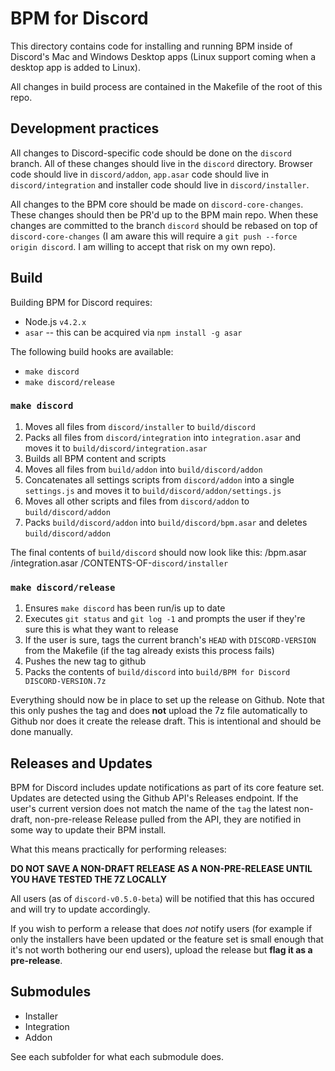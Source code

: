 # BPM for Discord

This directory contains code for installing and running BPM inside of Discord's Mac and Windows Desktop apps (Linux support coming when a desktop app is added to Linux).

All changes in build process are contained in the Makefile of the root of this repo.

## Development practices

All changes to Discord-specific code should be done on the `discord` branch.  All of these changes should live in the `discord` directory.  Browser code should live in `discord/addon`, `app.asar` code should live in `discord/integration` and installer code should live in `discord/installer`. 

All changes to the BPM core should be made on `discord-core-changes`.  These changes should then be PR'd up to the BPM main repo.  When these changes are committed to the branch `discord` should be rebased on top of `discord-core-changes` (I am aware this will require a `git push --force origin discord`.  I am willing to accept that risk on my own repo).

## Build

Building BPM for Discord requires:
* Node.js `v4.2.x`
* `asar` -- this can be acquired via `npm install -g asar`

The following build hooks are available:
* `make discord`
* `make discord/release`

### `make discord`

1. Moves all files from `discord/installer` to `build/discord`
2. Packs all files from `discord/integration` into `integration.asar` and moves it to `build/discord/integration.asar`
3. Builds all BPM content and scripts
4. Moves all files from `build/addon` into `build/discord/addon`
5. Concatenates all settings scripts from `discord/addon` into a single `settings.js` and moves it to `build/discord/addon/settings.js`
6. Moves all other scripts and files from `discord/addon` to `build/discord/addon`
7. Packs `build/discord/addon` into `build/discord/bpm.asar` and deletes `build/discord/addon`

The final contents of `build/discord` should now look like this:
    /bpm.asar
    /integration.asar
    /CONTENTS-OF-`discord/installer`

### `make discord/release`

1.  Ensures `make discord` has been run/is up to date
2.  Executes `git status` and `git log -1` and prompts the user if they're sure this is what they want to release
3.  If the user is sure, tags the current branch's `HEAD` with `DISCORD-VERSION` from the Makefile (if the tag already exists this process fails)
4.  Pushes the new tag to github
5.  Packs the contents of `build/discord` into `build/BPM for Discord DISCORD-VERSION.7z`

Everything should now be in place to set up the release on Github.  Note that this only pushes the tag and does **not** upload the 7z file automatically to Github nor does it create the release draft.  This is intentional and should be done manually.

## Releases and Updates

BPM for Discord includes update notifications as part of its core feature set.  Updates are detected using the Github API's Releases endpoint.  If the user's current version does not match the name of the `tag` the latest non-draft, non-pre-release Release pulled from the API, they are notified in some way to update their BPM install.

What this means practically for performing releases:

**DO NOT SAVE A NON-DRAFT RELEASE AS A NON-PRE-RELEASE UNTIL YOU HAVE TESTED THE 7Z LOCALLY**

 All users (as of `discord-v0.5.0-beta`) will be notified that this has occured and will try to update accordingly.  

If you wish to perform a release that does _not_ notify users (for example if only the installers have been updated or the feature set is small enough that it's not worth bothering our end users), upload the release but **flag it as a pre-release**.

## Submodules

* Installer
* Integration
* Addon

See each subfolder for what each submodule does.

